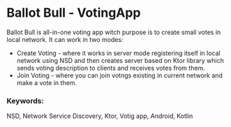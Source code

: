 # Ballot Bull - VotingApp

Ballot Bull is all-in-one voting app witch purpose is to create small votes in local network.
It can work in two modes:
- Create Voting - where it works in server mode registering itself in local network using NSD and then creates server based on Ktor library which sends voting description to clients and receives votes from them.
- Join Voting - where you can join votngs existing in current network and make a vote in them.

### Keywords:
NSD, Network Service Discovery, Ktor, Votig app, Android, Kotlin


